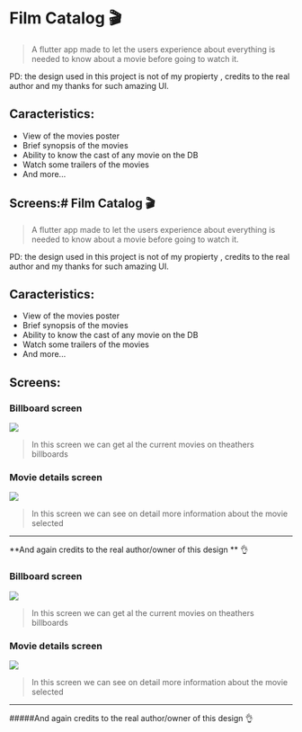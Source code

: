 # Film Catalog 🎬

> A flutter app made to let the users experience about everything is needed to know about a movie before going to watch it.

PD: the design used in this project is not of my propierty , credits to the real author and my thanks for such amazing UI.

## Caracteristics:

* View of the movies poster
* Brief synopsis of the movies
* Ability to know the cast of any movie on the DB
* Watch some trailers of the movies
* And more...

## Screens:# Film Catalog 🎬

> A flutter app made to let the users experience about everything is needed to know about a movie before going to watch it.

PD: the design used in this project is not of my propierty , credits to the real author and my thanks for such amazing UI.

## Caracteristics:

* View of the movies poster
* Brief synopsis of the movies
* Ability to know the cast of any movie on the DB
* Watch some trailers of the movies
* And more...

## Screens:

### Billboard screen
![](https://i.ibb.co/hCZdgXY/Screenshot-20200221-194848.jpg)
> In this screen we can get al the current movies on theathers billboards

### Movie details screen
![](https://i.ibb.co/fvWfFks/Screenshot-20200221-194917.jpg)
> In this screen we can see on detail more information about the movie selected

---
**And again credits to the real author/owner of this design ** 👌

### Billboard screen
![](https://i.ibb.co/hCZdgXY/Screenshot-20200221-194848.jpg)
> In this screen we can get al the current movies on theathers billboards

### Movie details screen
![](https://i.ibb.co/fvWfFks/Screenshot-20200221-194917.jpg)
> In this screen we can see on detail more information about the movie selected

---
#####And again credits to the real author/owner of this design 👌